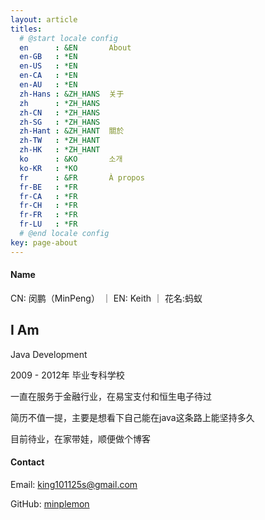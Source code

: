 ```yaml
---
layout: article
titles:
  # @start locale config
  en      : &EN       About
  en-GB   : *EN
  en-US   : *EN
  en-CA   : *EN
  en-AU   : *EN
  zh-Hans : &ZH_HANS  关于
  zh      : *ZH_HANS
  zh-CN   : *ZH_HANS
  zh-SG   : *ZH_HANS
  zh-Hant : &ZH_HANT  關於
  zh-TW   : *ZH_HANT
  zh-HK   : *ZH_HANT
  ko      : &KO       소개
  ko-KR   : *KO
  fr      : &FR       À propos
  fr-BE   : *FR
  fr-CA   : *FR
  fr-CH   : *FR
  fr-FR   : *FR
  fr-LU   : *FR
  # @end locale config
key: page-about
---
```


#### Name
CN: 闵鹏（MinPeng） ｜ EN: Keith ｜ 花名:蚂蚁


## I Am
Java Development

2009 - 2012年 毕业专科学校

一直在服务于金融行业，在易宝支付和恒生电子待过

简历不值一提，主要是想看下自己能在java这条路上能坚持多久

目前待业，在家带娃，顺便做个博客

#### Contact
Email: king101125s@gmail.com

GitHub: [minplemon](http://github.com/minplemon)
